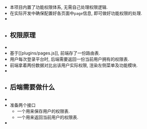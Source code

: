 - 本项目内置了功能权限体系, 无需自己处理权限逻辑.
- 在实际开发中确保配置好各页面中`page`信息, 即可做好功能权限的处理.
-
- ## 权限原理
-
- 基于[[plugins/pages.js]],  前端存了一份路由表.
- 用户每次登录平台时, 后端需要返回一份当前用户拥有的权限表.
- 前端拿着两份数据对比出该用户实际权限, 渲染左侧菜单及功能模块.
-
- ## 后端需要做什么
-
- 准备两个接口
	- 一个用来保存用户的权限表.
	- 一个用来返回当前用户的权限表.
-